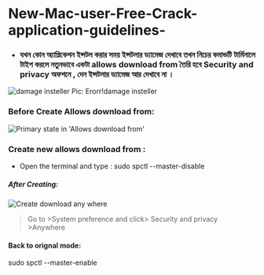 # New-Mac-user-Free-Crack-application-guidelines-
* <h3> যখন কোন অ্যাপ্লিকেশন ইন্সটল করার সময় ইন্সটলার ড্যামেজ দেখাবে তখন নিচের কমান্ডটি টার্মিনালে টাইপ করলে নতুনভাবে একটা allows download from তৈরি হবে Security and privacy অফশনে , দেন ইন্সটলার ড্যামেজ আর দেখাবে না । </h3>
 ![damage insteller](https://preview.redd.it/l19isslclw271.png?width=2278&format=png&auto=webp&s=14d8b6ce9b4509a36371c44150b7dbb507c4877b)
 Pic: Erorr!damage insteller


### Before Create Allows download from: 
![Primary state in 'Allows download from'](http://cdn.osxdaily.com/wp-content/uploads/2016/09/gatekeeper-allow-apps-anywhere-macos-3.jpg)

### Create new allows download from :
* Open the terminal and type : sudo spctl --master-disable
##### After Creating: 
![Create download any where](http://cdn.osxdaily.com/wp-content/uploads/2016/09/gatekeeper-allow-apps-anywhere-macos-2.jpg)
> Go to >System preference and click> Security and privacy >Anywhere
#### Back to orignal mode:
sudo spctl --master-enable
